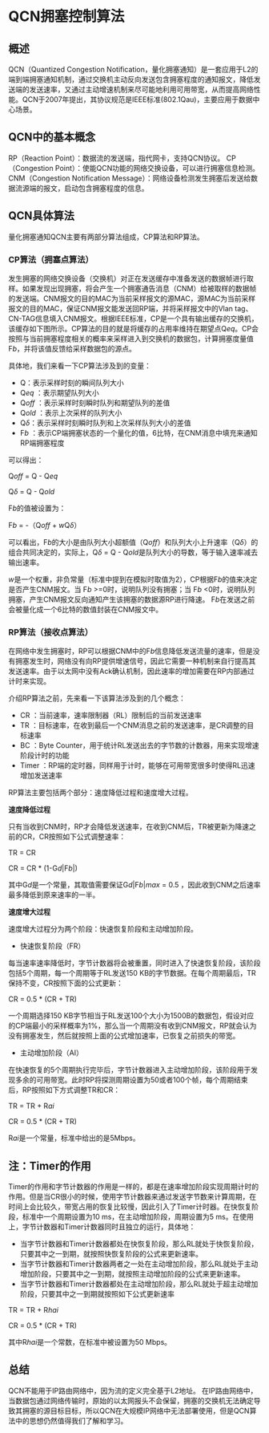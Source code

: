 # QCN拥塞控制算法

## 概述

QCN（Quantized Congestion Notification，量化拥塞通知）是一套应用于L2的端到端拥塞通知机制，通过交换机主动反向发送包含拥塞程度的通知报文，降低发送端的发送速率，又通过主动增速机制来尽可能地利用可用带宽，从而提高网络性能。QCN于2007年提出，其协议规范是IEEE标准(802.1Qau)，主要应用于数据中心场景。

## QCN中的基本概念

RP（Reaction Point）：数据流的发送端，指代网卡，支持QCN协议。
CP（Congestion Point）：使能QCN功能的网络交换设备，可以进行拥塞信息检测。
CNM（Congestion Notification Message）：网络设备检测发生拥塞后发送给数据流源端的报文，启动包含拥塞程度的信息。


## QCN具体算法

量化拥塞通知QCN主要有两部分算法组成，CP算法和RP算法。

### CP算法（拥塞点算法）

发生拥塞的网络交换设备（交换机）对正在发送缓存中准备发送的数据帧进行取样。如果发现出现拥塞，将会产生一个拥塞通告消息（CNM）给被取样的数据帧的发送端。CNM报文的目的MAC为当前采样报文的源MAC，源MAC为当前采样报文的目的MAC，保证CNM报文能发送回RP端，并将采样报文中的Vlan tag、CN-TAG信息填入CNM报文。根据IEEE标准，CP是一个具有输出缓存的交换机，该缓存如下图所示。CP算法的目的就是将缓存的占用率维持在期望点Q*eq*。CP会按照与当前拥塞程度相关的概率来采样进入到交换机的数据包，计算拥塞度量值F*b*，并将该值反馈给采样数据包的源点。

具体地，我们来看一下CP算法涉及到的变量：

* Q：表示采样时刻的瞬间队列大小
* Q*eq* ：表示期望队列大小
* Q*off* ：表示采样时刻瞬时队列和期望队列的差值
* Q*old* ：表示上次采样的队列大小
* Q*δ*：表示采样时刻瞬时队列和上次采样队列大小的差值
* F*b* ：表示CP端拥塞状态的一个量化的值，6比特，在CNM消息中填充来通知RP端拥塞程度

可以得出：

Q*off* = Q - Q*eq*

Q*δ* = Q - Q*old*

F*b*的值被设置为：

F*b* = -（Q*off* + *w*Q*δ*）

可以看出，F*b*的大小是由队列大小超额值（Q*off*）和队列大小上升速率（Q*δ*）的组合共同决定的，实际上，Q*δ* = Q - Q*old*是队列大小的导数，等于输入速率减去输出速率。

*w*是一个权重，非负常量（标准中提到在模拟时取值为2），CP根据F*b*的值来决定是否产生CNM报文。当 F*b* >=0时，说明队列没有拥塞；当 F*b* <0时，说明队列拥塞，产生CNM报文反向通知产生该拥塞的数据源RP进行降速。 F*b*在发送之前会被量化成一个6比特的数值封装在CNM报文中。


### RP算法（接收点算法）

在网络中发生拥塞时，RP可以根据CNM中的F*b*信息降低发送流量的速率，但是没有拥塞发生时，网络没有向RP提供增速信号，因此它需要一种机制来自行提高其发送速率。由于以太网中没有Ack确认机制，因此速率的增加需要在RP内部通过计时来实现。

介绍RP算法之前，先来看一下该算法涉及到的几个概念：

* CR ：当前速率，速率限制器（RL）限制后的当前发送速率
* TR ：目标速率，在收到最后一个CNM消息之前的发送速率，是CR调整的目标速率
* BC ：Byte Counter，用于统计RL发送出去的字节数的计数器，用来实现增速阶段计时的功能
* Timer ：RP端的定时器，同样用于计时，能够在可用带宽很多时使得RL迅速增加发送速率

RP算法主要包括两个部分：速度降低过程和速度增大过程。

**速度降低过程**

只有当收到CNM时，RP才会降低发送速率，在收到CNM后，TR被更新为降速之前的CR，CR按照如下公式调整速率：

TR = CR

CR = CR * (1-G*d*|F*b*|)

其中G*d*是一个常量，其取值需要保证G*d*|F*b*|*max* = 0.5 ，因此收到CNM之后速率最多降低到原来速率的一半。

**速度增大过程**

速度增大过程分为两个阶段：快速恢复阶段和主动增加阶段。

* 快速恢复阶段（FR）

每当速率速率降低时，字节计数器将会被重置，同时进入了快速恢复阶段，该阶段包括5个周期，每一个周期等于RL发送150 KB的字节数据。在每个周期最后，TR保持不变，CR按照下面的公式更新：

CR = 0.5 * (CR + TR)

一个周期选择150 KB字节相当于RL发送100个大小为1500B的数据包，假设对应的CP端最小的采样概率为1%，那么当一个周期没有收到CNM报文，RP就会认为没有拥塞发生，然后就按照上面的公式增加速率，已恢复之前损失的带宽。

* 主动增加阶段（AI）

在快速恢复的5个周期执行完毕后，字节计数器进入主动增加阶段，该阶段用于发现多余的可用带宽。此时RP将探测周期设置为50或者100个帧，每个周期结束后，RP按照如下方式调整TR和CR：

TR = TR + R*ai*

CR = 0.5 * (CR + TR)

R*ai*是一个常量，标准中给出的是5Mbps。

## 注：Timer的作用

Timer的作用和字节计数器的作用是一样的，都是在速率增加阶段实现周期计时的作用。但是当CR很小的时候，使用字节计数器来通过发送字节数来计算周期，在时间上会比较久，带宽占用的恢复比较慢，因此引入了Timer计时器。在快恢复阶段，标准中一个周期设置为10 ms，在主动增加阶段，周期设置为5 ms。在使用上，字节计数器和Timer计数器同时且独立的运行，具体地：

* 当字节计数器和Timer计数器都处在快恢复阶段，那么RL就处于快恢复阶段，只要其中之一到期，就按照快恢复阶段的公式来更新速率。
* 当字节计数器和Timer计数器两者之一处在主动增加阶段，那么RL就处于主动增加阶段，只要其中之一到期，就按照主动增加阶段的公式来更新速率。
* 当字节计数器和Timer计数器都处在主动增加阶段，那么RL就处于超主动增加阶段，只要其中之一到期就按照如下公式更新速率

TR = TR + R*hai*

CR = 0.5 * (CR + TR)

其中R*hai*是一个常数，在标准中被设置为50 Mbps。

## 总结

QCN不能用于IP路由网络中，因为流的定义完全基于L2地址。 在IP路由网络中，当数据包通过网络传输时，原始的以太网报头不会保留，拥塞的交换机无法确定导致其拥塞的源目标目标，所以QCN在大规模IP网络中无法部署使用，但是QCN算法中的思想仍然值得我们了解和学习。

